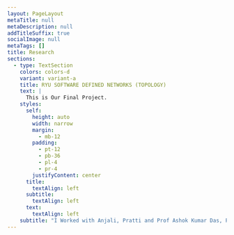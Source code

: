 ```yaml
---
layout: PageLayout
metaTitle: null
metaDescription: null
addTitleSuffix: true
socialImage: null
metaTags: []
title: Research
sections:
  - type: TextSection
    colors: colors-d
    variant: variant-a
    title: RYU SOFTWARE DEFINED NETWORKS (TOPOLOGY)
    text: |
      This is Our Final Project.
    styles:
      self:
        height: auto
        width: narrow
        margin:
          - mb-12
        padding:
          - pt-12
          - pb-36
          - pl-4
          - pr-4
        justifyContent: center
      title:
        textAlign: left
      subtitle:
        textAlign: left
      text:
        textAlign: left
    subtitle: "I Worked with Anjali, Pratti and Prof Ashok Kumar Das, Prof Ankit Gangwal to create a Secure Computer Communication, a tool to secure authentication scheme with forward secrecy for industrial internet of things using Rabin Cryptosystem. \_\_\_\_\_\_\_\_"
---
```

